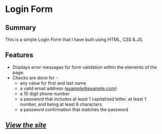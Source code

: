 # Login Form

## Summary

This is a simple Login Form that I have built using HTML, CSS & JS. 

## Features

- Displays error messages for form validation within the elements of the page.
- Checks are done for - 
    - any value for first and last name
    - a valid email address (example@example.com)
    - a 10 digit phone number
    - a password that includes at least 1 capitalized letter, at least 1 number, and being at least 8 characters
    - a password confirmation that matches the password
 

## _[View the site](https://anirudhv98.github.io/Calculator/)_
